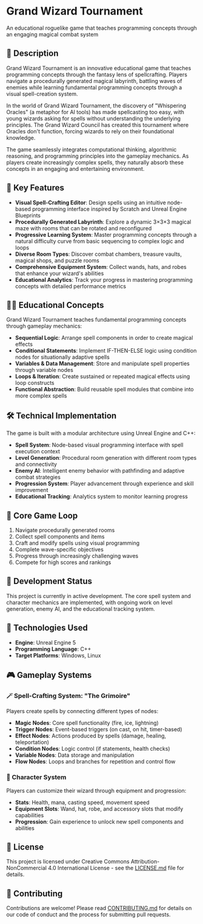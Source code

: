 # Grand Wizard Tournament

An educational roguelike game that teaches programming concepts through an engaging magical combat system

## 📖 Description

Grand Wizard Tournament is an innovative educational game that teaches programming concepts through the fantasy lens of spellcrafting. Players navigate a procedurally generated magical labyrinth, battling waves of enemies while learning fundamental programming concepts through a visual spell-creation system.

In the world of Grand Wizard Tournament, the discovery of "Whispering Oracles" (a metaphor for AI tools) has made spellcasting too easy, with young wizards asking for spells without understanding the underlying principles. The Grand Wizard Council has created this tournament where Oracles don't function, forcing wizards to rely on their foundational knowledge.

The game seamlessly integrates computational thinking, algorithmic reasoning, and programming principles into the gameplay mechanics. As players create increasingly complex spells, they naturally absorb these concepts in an engaging and entertaining environment.

## 🌟 Key Features

- **Visual Spell-Crafting Editor**: Design spells using an intuitive node-based programming interface inspired by Scratch and Unreal Engine Blueprints
- **Procedurally Generated Labyrinth**: Explore a dynamic 3×3×3 magical maze with rooms that can be rotated and reconfigured
- **Progressive Learning System**: Master programming concepts through a natural difficulty curve from basic sequencing to complex logic and loops
- **Diverse Room Types**: Discover combat chambers, treasure vaults, magical shops, and puzzle rooms
- **Comprehensive Equipment System**: Collect wands, hats, and robes that enhance your wizard's abilities
- **Educational Analytics**: Track your progress in mastering programming concepts with detailed performance metrics

## 🧙‍♂️ Educational Concepts

Grand Wizard Tournament teaches fundamental programming concepts through gameplay mechanics:

- **Sequential Logic**: Arrange spell components in order to create magical effects
- **Conditional Statements**: Implement IF-THEN-ELSE logic using condition nodes for situationally adaptive spells
- **Variables & Data Management**: Store and manipulate spell properties through variable nodes
- **Loops & Iteration**: Create sustained or repeated magical effects using loop constructs
- **Functional Abstraction**: Build reusable spell modules that combine into more complex spells

## 🛠️ Technical Implementation

The game is built with a modular architecture using Unreal Engine and C++:

- **Spell System**: Node-based visual programming interface with spell execution context
- **Level Generation**: Procedural room generation with different room types and connectivity
- **Enemy AI**: Intelligent enemy behavior with pathfinding and adaptive combat strategies
- **Progression System**: Player advancement through experience and skill improvement
- **Educational Tracking**: Analytics system to monitor learning progress

## 🔄 Core Game Loop

1. Navigate procedurally generated rooms
2. Collect spell components and items
3. Craft and modify spells using visual programming
4. Complete wave-specific objectives
5. Progress through increasingly challenging waves
6. Compete for high scores and rankings

## 🚧 Development Status

This project is currently in active development. The core spell system and character mechanics are implemented, with ongoing work on level generation, enemy AI, and the educational tracking system.

## 🧪 Technologies Used

- **Engine**: Unreal Engine 5
- **Programming Language**: C++
- **Target Platforms**: Windows, Linux

## 🎮 Gameplay Systems

### 🪄 Spell-Crafting System: "The Grimoire"

Players create spells by connecting different types of nodes:
- **Magic Nodes**: Core spell functionality (fire, ice, lightning)
- **Trigger Nodes**: Event-based triggers (on cast, on hit, timer-based)
- **Effect Nodes**: Actions produced by spells (damage, healing, teleportation)
- **Condition Nodes**: Logic control (if statements, health checks)
- **Variable Nodes**: Data storage and manipulation
- **Flow Nodes**: Loops and branches for repetition and control flow

### 👤 Character System

Players can customize their wizard through equipment and progression:
- **Stats**: Health, mana, casting speed, movement speed
- **Equipment Slots**: Wand, hat, robe, and accessory slots that modify capabilities
- **Progression**: Gain experience to unlock new spell components and abilities

## 📜 License

This project is licensed under Creative Commons Attribution-NonCommercial 4.0 International License - see the [LICENSE.md](LICENSE.md) file for details.

## 🤝 Contributing

Contributions are welcome! Please read [CONTRIBUTING.md](CONTRIBUTING.md) for details on our code of conduct and the process for submitting pull requests.